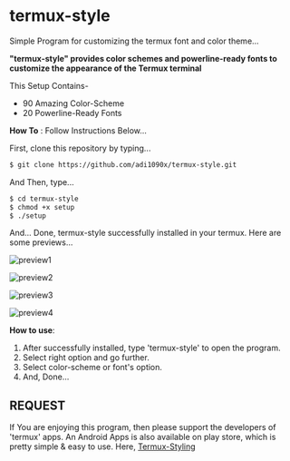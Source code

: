 # termux-style
Simple Program for customizing the termux font and color theme...

**"termux-style" provides color schemes and powerline-ready fonts to customize the appearance of the Termux terminal**

This Setup Contains-
- 90 Amazing Color-Scheme
- 20 Powerline-Ready Fonts

**How To** : Follow Instructions Below...

First, clone this repository by typing...

```sh
$ git clone https://github.com/adi1090x/termux-style.git
```

And Then, type...

```sh
$ cd termux-style
$ chmod +x setup
$ ./setup
```
And... Done, termux-style successfully installed in your termux.
Here are some previews...

![preview1](https://github.com/adi1090x/Just_Files/blob/master/preview_ts_1.png) <br />

![preview2](https://github.com/adi1090x/Just_Files/blob/master/preview_ts_2.png) <br />

![preview3](https://github.com/adi1090x/Just_Files/blob/master/preview_ts_3.png) <br />

![preview4](https://github.com/adi1090x/Just_Files/blob/master/preview_ts_4.png) <br />

**How to use**:

1. After successfully installed, type 'termux-style' to open the program. 
2. Select right option and go further.
3. Select color-scheme or font's option.
4. And, Done...

## REQUEST

If You are enjoying this program, then please support the developers of 'termux' apps. An Android Apps is also available on play store, which is pretty simple & easy to use. Here, [Termux-Styling](https://play.google.com/store/apps/details?id=com.termux.styling&hl=en)
